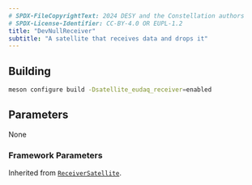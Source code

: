 ```yaml
---
# SPDX-FileCopyrightText: 2024 DESY and the Constellation authors
# SPDX-License-Identifier: CC-BY-4.0 OR EUPL-1.2
title: "DevNullReceiver"
subtitle: "A satellite that receives data and drops it"
---
```


## Building


```sh
meson configure build -Dsatellite_eudaq_receiver=enabled
```

## Parameters

None

### Framework Parameters

Inherited from [`ReceiverSatellite`](../reference/cxx/satellite/satellite.md#receiversatellite-configuration-parameters).
